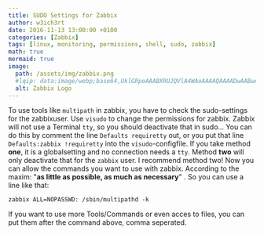 ```yaml
---
title: SUDO Settings for Zabbix
author: w3ich3rt
date: 2016-11-13 13:00:00 +0100
categories: [Zabbix]
tags: [linux, monitoring, permissions, shell, sudo, zabbix]
math: true
mermaid: true
image:
  path: /assets/img/zabbix.png
  #lqip: data:image/webp;base64,UklGRpoAAABXRUJQVlA4WAoAAAAQAAAADwAABwAAQUxQSDIAAAARL0AmbZurmr57yyIiqE8oiG0bejIYEQTgqiDA9vqnsUSI6H+oAERp2HZ65qP/VIAWAFZQOCBCAAAA8AEAnQEqEAAIAAVAfCWkAALp8sF8rgRgAP7o9FDvMCkMde9PK7euH5M1m6VWoDXf2FkP3BqV0ZYbO6NA/VFIAAAA
  alt: Zabbix Logo  
---
```


To use tools like `multipath` in zabbix, you have to check the sudo-settings for the zabbixuser.
Use `visudo` to change the permissions for zabbix.
Zabbix will not use a Terminal `tty`, so you should deactivate that in sudo... You can do this by comment the line `Defaults requiretty` out, or you put that line `Defaults:zabbix !requiretty` into the `visudo`-configfile. If you take method <strong>one</strong>, it is a globalsetting and no connection needs a `tty`. Method <strong>two</strong> will only deactivate that for the `zabbix` user. I recommend method two!
Now you can allow the commands you want to use with zabbix. According to the maxim: "**as little as possible, as much as necessary**" . So you can use a line like that:

```shell
zabbix ALL=NOPASSWD: /sbin/multipathd -k
```

If you want to use more Tools/Commands or even acces to files, you can put them after the command above, comma seperated.
